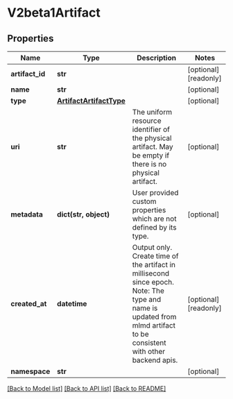 # V2beta1Artifact

## Properties
Name | Type | Description | Notes
------------ | ------------- | ------------- | -------------
**artifact_id** | **str** |  | [optional] [readonly] 
**name** | **str** |  | [optional] 
**type** | [**ArtifactArtifactType**](ArtifactArtifactType.md) |  | [optional] 
**uri** | **str** | The uniform resource identifier of the physical artifact. May be empty if there is no physical artifact. | [optional] 
**metadata** | **dict(str, object)** | User provided custom properties which are not defined by its type. | [optional] 
**created_at** | **datetime** | Output only. Create time of the artifact in millisecond since epoch. Note: The type and name is updated from mlmd artifact to be consistent with other backend apis. | [optional] [readonly] 
**namespace** | **str** |  | [optional] 

[[Back to Model list]](../README.md#documentation-for-models) [[Back to API list]](../README.md#documentation-for-api-endpoints) [[Back to README]](../README.md)


